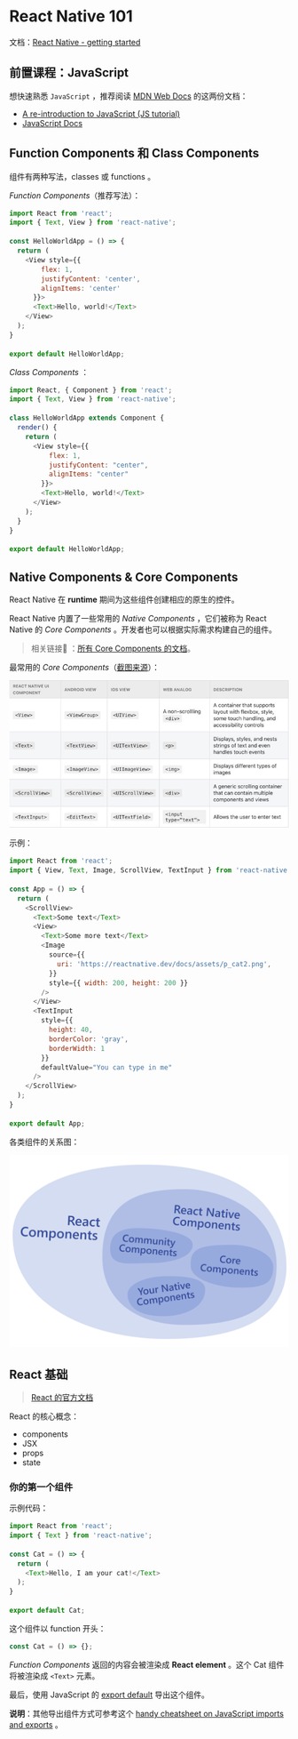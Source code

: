 # React Native 101

文档：[React Native - getting started](https://reactnative.dev/docs/getting-started)

## 前置课程：JavaScript

想快速熟悉 `JavaScript` ，推荐阅读 [MDN Web Docs](https://developer.mozilla.org/) 的这两份文档：

- [A re-introduction to JavaScript (JS tutorial)](https://developer.mozilla.org/en-US/docs/Web/JavaScript/A_re-introduction_to_JavaScript)
- [JavaScript Docs](https://developer.mozilla.org/en-US/docs/Web/JavaScript)

## Function Components 和 Class Components

组件有两种写法，classes 或 functions 。

*Function Components*（推荐写法）：

```javascript
import React from 'react';
import { Text, View } from 'react-native';

const HelloWorldApp = () => {
  return (
    <View style={{
        flex: 1,
        justifyContent: 'center',
        alignItems: 'center'
      }}>
      <Text>Hello, world!</Text>
    </View>
  );
}

export default HelloWorldApp;
```

*Class Components* ：

```javascript
import React, { Component } from 'react';
import { Text, View } from 'react-native';

class HelloWorldApp extends Component {
  render() {
    return (
      <View style={{
          flex: 1,
          justifyContent: "center",
          alignItems: "center"
        }}>
        <Text>Hello, world!</Text>
      </View>
    );
  }
}

export default HelloWorldApp;
```

## Native Components & Core Components

React Native 在 **runtime** 期间为这些组件创建相应的原生的控件。

React Native 内置了一些常用的 *Native Components* ，它们被称为 React Native 的 *Core Components* 。开发者也可以根据实际需求构建自己的组件。

> 相关链接🔗 ：[所有 Core Components 的文档](https://reactnative.dev/docs/components-and-apis)。

最常用的 *Core Components*（[截图来源](https://reactnative.dev/docs/intro-react-native-components#core-components)）：

![Core-Components.jpg](media/React-Native-Docs/Core-Components.jpg)

示例：

```javascript
import React from 'react';
import { View, Text, Image, ScrollView, TextInput } from 'react-native';

const App = () => {
  return (
    <ScrollView>
      <Text>Some text</Text>
      <View>
        <Text>Some more text</Text>
        <Image
          source={{
            uri: 'https://reactnative.dev/docs/assets/p_cat2.png',
          }}
          style={{ width: 200, height: 200 }}
        />
      </View>
      <TextInput
        style={{
          height: 40,
          borderColor: 'gray',
          borderWidth: 1
        }}
        defaultValue="You can type in me"
      />
    </ScrollView>
  );
}

export default App;
```

各类组件的关系图：

![diagram_react-native-components.svg](media/React-Native-Docs/diagram_react-native-components.svg)

## React 基础

> [React 的官方文档](https://reactjs.org/docs/getting-started.html)

React 的核心概念：

- components
- JSX
- props
- state

### 你的第一个组件

示例代码：

```javascript
import React from 'react';
import { Text } from 'react-native';

const Cat = () => {
  return (
    <Text>Hello, I am your cat!</Text>
  );
}

export default Cat;
```

这个组件以 function 开头：

```javascript
const Cat = () => {};
```

*Function Components* 返回的内容会被渲染成 **React element** 。这个 Cat 组件将被渲染成 `<Text>` 元素。

最后，使用 JavaScript 的 [export default](https://developer.mozilla.org/en-US/docs/Web/JavaScript/Reference/Statements/export) 导出这个组件。

**说明**：其他导出组件方式可参考这个 [handy cheatsheet on JavaScript imports and exports](https://medium.com/dailyjs/javascript-module-cheatsheet-7bd474f1d829) 。
